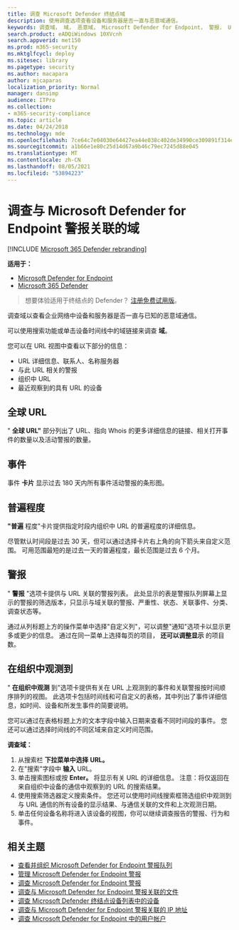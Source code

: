 ```yaml
---
title: 调查 Microsoft Defender 终结点域
description: 使用调查选项查看设备和服务器是否一直与恶意域通信。
keywords: 调查域， 域， 恶意域， Microsoft Defender for Endpoint， 警报， URL
search.product: eADQiWindows 10XVcnh
search.appverid: met150
ms.prod: m365-security
ms.mktglfcycl: deploy
ms.sitesec: library
ms.pagetype: security
ms.author: macapara
author: mjcaparas
localization_priority: Normal
manager: dansimp
audience: ITPro
ms.collection:
- m365-security-compliance
ms.topic: article
ms.date: 04/24/2018
ms.technology: mde
ms.openlocfilehash: 7ce64c7e04030e64427ea44e038c402de34990ce309891f314e60b9808906e66
ms.sourcegitcommit: a1b66e1e80c25d14d67a9b46c79ec7245d88e045
ms.translationtype: MT
ms.contentlocale: zh-CN
ms.lasthandoff: 08/05/2021
ms.locfileid: "53894223"
---
```

# <a name="investigate-a-domain-associated-with-a-microsoft-defender-for-endpoint-alert"></a>调查与 Microsoft Defender for Endpoint 警报关联的域

[!INCLUDE [Microsoft 365 Defender rebranding](../../includes/microsoft-defender.md)]


**适用于：**
- [Microsoft Defender for Endpoint](https://go.microsoft.com/fwlink/p/?linkid=2154037)
- [Microsoft 365 Defender](https://go.microsoft.com/fwlink/?linkid=2118804)

> 想要体验适用于终结点的 Defender？ [注册免费试用版](https://signup.microsoft.com/create-account/signup?products=7f379fee-c4f9-4278-b0a1-e4c8c2fcdf7e&ru=https://aka.ms/MDEp2OpenTrial?ocid=docs-wdatp-investigatedomain-abovefoldlink)。

调查域以查看企业网络中设备和服务器是否一直与已知的恶意域通信。

可以使用搜索功能或单击设备时间线中的域链接来调查 **域**。

您可以在 URL 视图中查看以下部分的信息：

- URL 详细信息、联系人、名称服务器
- 与此 URL 相关的警报 
- 组织中 URL
- 最近观察到的具有 URL 的设备

## <a name="url-worldwide"></a>全球 URL

" **全球 URL"** 部分列出了 URL、指向 Whois 的更多详细信息的链接、相关打开事件的数量以及活动警报的数量。

## <a name="incident"></a>事件

事件 **卡片** 显示过去 180 天内所有事件活动警报的条形图。

## <a name="prevalence"></a>普遍程度

**"普遍** 程度"卡片提供指定时段内组织中 URL 的普遍程度的详细信息。

尽管默认时间段是过去 30 天，但可以通过选择卡片右上角的向下箭头来自定义范围。 可用范围最短的是过去一天的普遍程度，最长范围是过去 6 个月。

## <a name="alerts"></a>警报

" **警报** "选项卡提供与 URL 关联的警报列表。 此处显示的表是警报队列屏幕上显示的警报的筛选版本，只显示与域关联的警报、严重性、状态、关联事件、分类、调查状态等。

通过从列标题上方的操作菜单中选择"自定义列"，可以调整"通知"选项卡以显示更多或更少的信息。 通过在同一菜单上选择每页的项目， **还可以调整显示** 的项目数。

## <a name="observed-in-organization"></a>在组织中观测到

" **在组织中观测** 到"选项卡提供有关在 URL 上观测到的事件和关联警报按时间顺序排列的视图。 此选项卡包括时间线和可自定义的表格，其中列出了事件详细信息，如时间、设备和所发生事件的简要说明。 

您可以通过在表格标题上方的文本字段中输入日期来查看不同时间段的事件。 您还可以通过选择时间线的不同区域来自定义时间范围。

**调查域：**

1. 从搜索栏 **下拉菜单中选择** **URL。**
2. 在"搜索"字段中 **输入** URL。
3. 单击搜索图标或按 **Enter。** 将显示有关 URL 的详细信息。 注意：将仅返回在来自组织中设备的通信中观察到的 URL 的搜索结果。
4. 使用搜索筛选器定义搜索条件。 您还可以使用时间线搜索框筛选组织中观测到与 URL 通信的所有设备的显示结果、与通信关联的文件和上次观测日期。
5. 单击任何设备名称将进入该设备的视图，你可以继续调查报告的警报、行为和事件。

## <a name="related-topics"></a>相关主题
- [查看并组织 Microsoft Defender for Endpoint 警报队列](alerts-queue.md)
- [管理 Microsoft Defender for Endpoint 警报](manage-alerts.md)
- [调查 Microsoft Defender for Endpoint 警报](investigate-alerts.md)
- [调查与 Microsoft Defender for Endpoint 警报关联的文件](investigate-files.md)
- [调查 Microsoft Defender 终结点设备列表中的设备](investigate-machines.md)
- [调查与 Microsoft Defender for Endpoint 警报关联的 IP 地址](investigate-ip.md)
- [调查 Microsoft Defender for Endpoint 中的用户帐户](investigate-user.md)
